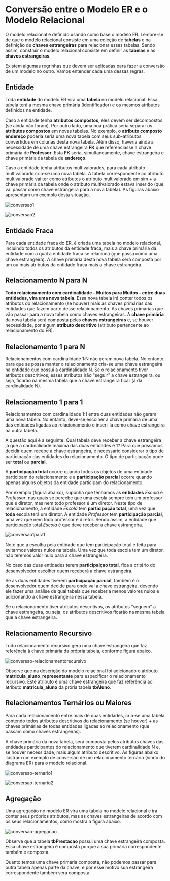 # Conversão entre o Modelo ER e o Modelo Relacional

O modelo relacional é definido usando como base o modelo ER. Lembre-se de que o modelo relacional consiste em uma coleção de **tabelas** e na definição de **chaves estrangeiras** para relacionar essas tabelas. Sendo assim, construir o modelo relacional consiste em definir as **tabelas** e as **chaves estrangeiras**.

Existem algumas regrinhas que devem ser aplicadas para fazer a conversão de um modelo no outro. Vamos entender cada uma dessas regras.

## Entidade

Toda **entidade** do modelo ER vira uma **tabela** no modelo relacional. Essa tabela terá a mesma chave primária (identificador) e os mesmos atributos definidos na entidade.

Caso a entidade tenha **atributos compostos**, eles devem ser decompostos (se ainda não foram).
Por outro lado, uma boa prática seria separar os **atributos compostos** em novas tabelas. No exemplo, o **atributo composto** **endereço** poderia seria uma nova tabela com seus sub-atributos convertidos em colunas desta nova tabela. Além disso, haveria ainda a necessidade de uma chave estrangeira **FK** que referenciasse a chave primária de **Professor**. Esta **FK** seria, simultaneamente, chave estrangeira e chave primária da tabela de **endereço**.

Caso a entidade tenha atributos multivalorados, para cada atributo multivalorado cria-se uma nova tabela. A tabela correspondente ao atributo multivalorado vai ter como atributos o atributo multivalorado em sim + a chave primária da tabela onde o atributo multivalorado estava inserido (que vai passar como chave estrangeira para a nova tabela). As figuras abaixo apresentam um exemplo desta situação.

![conversao1](conversao1.png)


![conversao2](conversao2.png)

## Entidade Fraca

Para cada entidade fraca do ER, é criada uma tabela no modelo relacional, incluindo todos os atributos da entidade fraca, mais a chave primária da entidade com a  qual a entidade fraca se relaciona (que passa como uma chave estrangeira). A chave primária desta nova tabela será composta por um ou mais atributos da entidade fraca mais a chave estrangeira.


## Relacionamento N para N

**Todo relacionamento com cardinalidade - Muitos para Muitos - entre duas entidades, vira uma nova tabela**. Essa nova tabela irá conter todos os atributos do relacionamento (se houver) mais as chaves primárias das entidades que fazem parte desse relacionamento. As chaves primárias que vão passar para a nova tabela como chaves estrangeiras. A **chave primária** da nova tabela será composta pelas **chaves estrangeiras** e, se houver necessidade, por algum **atributo descritivo** (atributo pertencente ao relacionamento do ER).


## Relacionamento 1 para N

Relacionamentos com cardinalidade 1:N não geram nova tabela. No entanto, para que se possa manter o relacionamento cria-se uma chave estrangeira na entidade que possui a cardinalidade N. Se o relacionamento tiver atributos descritivos, esses atributos irão "seguir" a chave estrangeira, ou seja, ficarão na mesma tabela que a chave estrangeira ficar (a da cardinalidade N).


## Relacionamento 1 para 1

Relacionamentos com cardinalidade 1:1 entre duas entidades não geram uma nova tabela. No entanto, deve-se escolher a chave primária de uma das entidades ligadas ao relacionamento e inseri-la como chave estrangeira na outra tabela.

A questão aqui é a seguinte: Qual tabela deve receber a chave estrangeira já que a cardinalidade máxima das duas entidades é 1? Para que possamos decidir quem recebe a chave estrangeira, é necessário considerar o tipo de participação das entidades do relacionamento. O tipo de participação pode ser **total** ou **parcial**.


A **participação total** ocorre quando todos os objetos de uma entidade participam do relacionamento e a **participação parcial** ocorre quando apenas alguns objetos da entidade participam do relacionamento.

Por exemplo (figura abaixo), suponha que tenhamos as **entidades** *Escola* e *Professor*, nas quais se percebe que uma escola sempre tem um professor que é diretor, mas nem todo professor é um diretor. Neste tipo de relacionamento, a entidade *Escola* tem **participação total**, uma vez que **toda** escola terá um diretor. A entidade *Professor* tem **participação parcial**, uma vez que nem todo professor é diretor. Sendo assim, a entidade que participação total *Escola* é que deve receber a chave estrangeira.

![conversao1para1](conversao1para1.png)

Note que a escolha pela entidade que tem participação total é feita para evitarmos valores nulos na tabela. Uma vez que toda escola tem um diretor, não teremos valor nulo para a chave estrangeira.

No caso das duas entidades terem **participalçao total**, fica a critério do desenvolvedor escolher quem receberá a chave estrangeira.

Se as duas entidades tiverem **participação parcial**, também é o desenvolvedor quem decide para onde vai a chave estrangeira, devendo ele fazer uma análise de qual tabela que receberia menos valores nulos e adicionando a chave estrangeira nessa tabela.

Se o relacionamento tiver atributos descritivos, os atributos "seguem" a chave estrangeira, ou seja, os atributos descritivos ficarão na mesma tabela que a chave estrangeira.

## Relacionamento Recursivo

Todo relacionamento recursivo gera uma chave estrangeira que faz referência à chave primária da própria tabela, conforme figura abaixo.


![conversao-relacionamentorecursivo](conversao-relacionamentorecursivo.png)

Observe que na descrição do modelo relacional foi adicionado o atributo **matricula_aluno_representante** para especificar o relacionamento recursivo. Este atributo é uma chave estrangeira que faz referência ao atributo **matricula_aluno** da prória tabela **tbAluno**.

## Relacionamentos Ternários ou Maiores


Para cada relacionamento entre mais de duas entidades, cria-se uma tabela contendo todos atributos descritivos do relacionamento (se houver) + as chaves primárias de todas entidades ligadas ao relacionamento (que passam como chaves estrangeiras).

A chave primária da nova tabela, será composta pelos atributos chaves das entidades participantes do relacionamento que tiverem cardinalidade N e, se houver necessidade, mais algum atributo descritivo. As figuras abaixo ilustram um exemplo de conversão de um relacionamento ternário (vindo do diagrama ER) para o modelo relacional.

![conversao-ternario1](conversao-ternario1.png)


![conversao-ternario2](conversao-ternario2.png)

## Agregação

Uma agregação no modelo ER vira uma tabela no modelo relacional e irá conter seus próprios atributos, mas as chaves estrangeiras de acordo com os seus relacionamentos, como mostra a figura abaixo.


![conversao-agregacao](conversao-agregacao.png)


Observe que a tabela **tbPrestacao** possui uma chave estrangeira composta. Essa chave estrangeira é composta porque a sua primária correspondente também é composta.


Quanto temos uma chave primária composta, não podemos passar para outra tabela apenas parte da chave, e por esse motivo sua estrangeira correspondente também será composta.